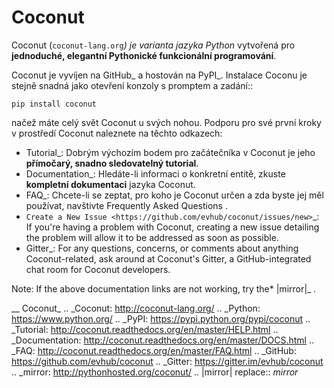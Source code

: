 # Coconut

<!-- MarkdownTOC -->



Coconut (`coconut-lang.org`_) je varianta jazyka Python_ vytvořená pro **jednoduché, elegantní Pythonické funkcionální programování**.

Coconut je vyvíjen na GitHub_ a hostován na PyPI_. Instalace Coconu je stejně snadná jako otevření konzoly s promptem a zadání::

    pip install coconut

načež máte celý svět Coconut u svých nohou. Podporu pro své první kroky v prostředí Coconut naleznete na těchto odkazech:

* Tutorial_: Dobrým výchozím bodem pro začátečníka v Coconut je jeho **přímočarý, snadno sledovatelný tutorial**.
* Documentation_: Hledáte-li informaci o konkretní entitě, zkuste **kompletní dokumentaci** jazyka Coconut.
* FAQ_: Chcete-li se zeptat, pro koho je Coconut určen a zda byste jej měl používat, navštivte Frequently Asked Questions .
* `Create a New Issue <https://github.com/evhub/coconut/issues/new>`_: If you're having a problem with Coconut, creating a new issue detailing the problem will allow it to be addressed as soon as possible.
* Gitter_: For any questions, concerns, or comments about anything Coconut-related, ask around at Coconut's Gitter, a GitHub-integrated chat room for Coconut developers.

Note: If the above documentation links are not working, try the* |mirror|_ *.*

__ Coconut_
.. _Coconut: http://coconut-lang.org/
.. _Python: https://www.python.org/
.. _PyPI: https://pypi.python.org/pypi/coconut
.. _Tutorial: http://coconut.readthedocs.org/en/master/HELP.html
.. _Documentation: http://coconut.readthedocs.org/en/master/DOCS.html
.. _FAQ: http://coconut.readthedocs.org/en/master/FAQ.html
.. _GitHub: https://github.com/evhub/coconut
.. _Gitter: https://gitter.im/evhub/coconut
.. _mirror: http://pythonhosted.org/coconut/
.. |mirror| replace:: *mirror*